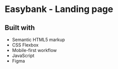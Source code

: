 # Easybank - Landing page


## Built with
- Semantic HTML5 markup
- CSS Flexbox
- Mobile-first workflow
- JavaScript
- Figma

